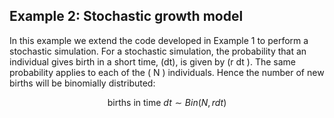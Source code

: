 ## Example 2: Stochastic growth model 

In this example we extend the code developed in Example 1 to perform a stochastic simulation. For a stochastic simulation, the probability that an individual gives birth in a short time, \(dt\), is given by \(r dt \). The same probability applies to each of the \( N \) individuals. Hence the number of new births will be binomially distributed: 

$$ \mbox{births in time } dt \sim Bin(N, rdt) $$
